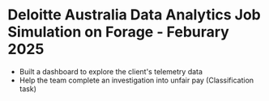 # Deloitte Australia  Data Analytics Job Simulation on Forage - Feburary 2025

- Built a dashboard to explore the client's telemetry data
- Help the team complete an investigation into unfair pay (Classification task)
